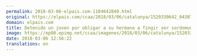```yaml
---
permalink: 2018-03-06-elpais.com-1104642849.html
original: https://elpais.com/ccaa/2018/03/06/catalunya/1520330642_043072.html#?ref=rss&format=simple&link=link
domain: elpais.com
title: Detenido un joven por obligar a su hermano a fingir ser sordomudo, pedir dinero y robar
image: https://ep00.epimg.net/ccaa/imagenes/2018/03/06/catalunya/1520330642_043072_1520338761_noticia_normal.jpg
date: 2018-03-06 12:56:22
translations: en
---
```


